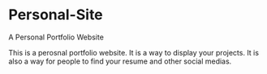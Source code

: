 # Personal-Site
A Personal Portfolio Website

This is a perosnal portfolio website. It is a way to display your projects. It is also a way for people to find your resume and other social medias.

